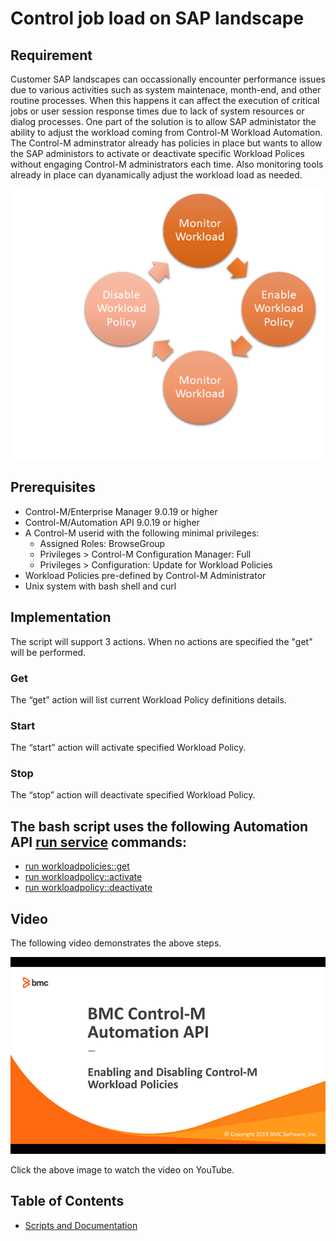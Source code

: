 # Control job load on SAP landscape

## Requirement

Customer SAP landscapes can occassionally encounter performance issues due to various activities such as system maintenace, month-end, and other routine processes.
When this happens it can affect the execution of critical jobs or user session response times due to lack of system resources or dialog processes.  One part of the 
solution is to allow SAP administator the ability to adjust the workload coming from Control-M Workload Automation.  The Control-M adminstrator already has policies in 
place but wants to allow the SAP administors to activate or deactivate specific Workload Polices without engaging Control-M administrators each time. Also monitoring 
tools already in place can dyanamically adjust the workload load as needed.

![Script flow](./images/work-load-1.png)

## Prerequisites

* Control-M/Enterprise Manager 9.0.19 or higher
* Control-M/Automation API 9.0.19 or higher
* A Control-M userid with the following minimal privileges:
    * Assigned Roles: BrowseGroup
    * Privileges > Control-M Configuration Manager: Full
    * Privileges > Configuration: Update for Workload Policies 
* Workload Policies pre-defined by Control-M Administrator
* Unix system with bash shell and curl

## Implementation
The script will support 3 actions.  When no actions are specified the "get" will be performed.

### Get
The “get” action will list current Workload Policy definitions details.

### Start
The “start” action will activate specified Workload Policy.

### Stop
The “stop” action will deactivate specified Workload Policy.

## The bash script uses the following Automation API [run service](https://docs.bmc.com/docs/automation-api/919/services-817914516.html#Services-Run_ServiceTheRunService) commands:
* [run workloadpolicies::get](https://docs.bmc.com/docs/automation-api/919/services-817914516.html#Services-wp_getrunworkloadpolicies::get)
* [run workloadpolicy::activate](https://docs.bmc.com/docs/automation-api/919/services-817914516.html#Services-wp_actrunworkloadpolicy::activate)
* [run workloadpolicy::deactivate](https://docs.bmc.com/docs/automation-api/919/services-817914516.html#Services-wp_deactrunworkloadpolicy::deactivate)

## Video

The following video demonstrates the above steps.

[![Video Demo Link](./images/work-load-2.png "Video Demo on YouTube")](https://youtu.be/oVli_4fRRvQ)

Click the above image to watch the video on YouTube.

## Table of Contents
* [Scripts and Documentation](./scripts)
